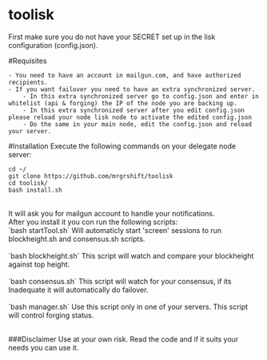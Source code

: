 # toolisk

First make sure you do not have your SECRET set up in the lisk configuration (config.json).<br>

#Requisites

	- You need to have an account in mailgun.com, and have authorized recipients.
	- If you want failover you need to have an extra synchronized server. 
		- In this extra synchronized server go to config.json and enter in whitelist (api & forging) the IP of the node you are backing up.
		- In this extra synchronized server after you edit config.json please reload your node lisk node to activate the edited config.json
		- Do the same in your main node, edit the config.json and reload your server.

#Installation
Execute the following commands on your delegate node server:
```
cd ~/
git clone https://github.com/mrgrshift/toolisk
cd toolisk/
bash install.sh
```
<br>
It will ask you for mailgun account to handle your notifications.<br>
After you install it you con run the following scripts:<br>
`bash startTool.sh` Will automaticly start 'screen' sessions to run blockheight.sh and consensus.sh scripts.<br>
<br>
`bash blockheight.sh` This script will watch and compare your blockheight against top height.<br>
<br>
`bash consensus.sh` This script will watch for your consensus, if its Inadequate it will automatically do failover.<br>
<br>
`bash manager.sh` Use this script only in one of your servers. This script will control forging status.<br>
<br>

###Disclaimer
Use at your own risk. Read the code and if it suits your needs you can use it.
